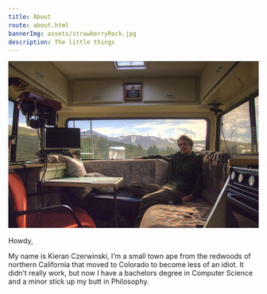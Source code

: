 ```yaml
---
title: About
route: about.html
bannerImg: assets/strawberryRock.jpg
description: The little things
---
```


![alt text](assets/sitePics/rvMe.jpg "Logo Title Text 1")

Howdy, 

My name is Kieran Czerwinski, I’m a small town ape from the redwoods of northern California that moved to Colorado to become less of an idiot. It didn’t really work, but now I have a bachelors degree in Computer Science and a minor stick up my butt in Philosophy.



